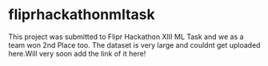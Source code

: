 # fliprhackathonmltask
This project was submitted to Flipr Hackathon XIII ML Task and we as a team won 2nd Place too. 
The dataset is very large and couldnt get uploaded here.Will very soon add the link of it here!
